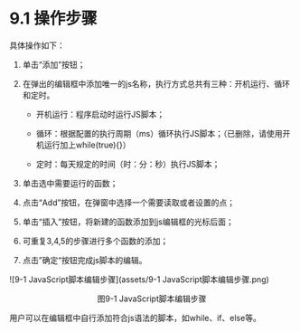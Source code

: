 # 9.1 操作步骤

具体操作如下： 

1. 单击“添加”按钮； 

2. 在弹出的编辑框中添加唯一的js名称，执行方式总共有三种：开机运行、循环和定时。

   - 开机运行：程序启动时运行JS脚本；

   - 循环：根据配置的执行周期（ms）循环执行JS脚本；（已删除，请使用开机运行加上while(true){}）

   - 定时：每天规定的时间（时：分：秒）执行JS脚本； 

3. 单击选中需要运行的函数； 

4. 点击“Add”按钮，在弹窗中选择一个需要读取或者设置的点； 

5. 单击“插入”按钮，将新建的函数添加到js编辑框的光标后面； 

6. 可重复3,4,5的步骤进行多个函数的添加； 

7. 点击”确定“按钮完成js脚本的编辑。

![9-1 JavaScript脚本编辑步骤](assets/9-1 JavaScript脚本编辑步骤.png)

<center>图9-1 JavaScript脚本编辑步骤</center>

用户可以在编辑框中自行添加符合js语法的脚本，如while、if、else等。

